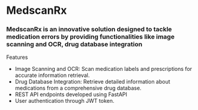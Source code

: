 # MedscanRx
### MedscanRx is an innovative solution designed to tackle medication errors by providing functionalities like image scanning and OCR, drug database integration

Features
* Image Scanning and OCR: Scan medication labels and prescriptions for accurate information retrieval.
* Drug Database Integration: Retrieve detailed information about medications from a comprehensive drug database.
* REST API endpoints developed using FastAPI
* User authentication through JWT token.
